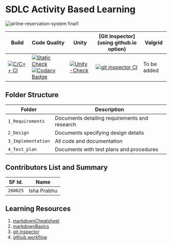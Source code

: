 # SDLC Activity Based Learning

![airline-reservation-system final1](https://user-images.githubusercontent.com/67497698/114267685-c59a8f00-9a1a-11eb-9fd3-a21bff955fd8.jpg)


Build | Code Quality | Unity | [Git Inspector](using github.io option)|Valgrid|
|---------|--------------|-----------|------------------|------------------|
[![C/C++ CI](https://github.com/IshaPrabhu-260025/MiniProject-C/actions/workflows/c-build.yml/badge.svg)](https://github.com/IshaPrabhu-260025/MiniProject-C/actions/workflows/c-build.yml)|[![Static Check](https://github.com/IshaPrabhu-260025/MiniProject-C/actions/workflows/cppcheck.yml/badge.svg)](https://github.com/IshaPrabhu-260025/MiniProject-C/actions/workflows/cppcheck.yml)  [![Codacy Badge](https://app.codacy.com/project/badge/Grade/21c5cae1b5844158b9eb3d4c80125c89)](https://app.codacy.com/gh/IshaPrabhu-260025/MiniProject-C/dashboard?branch=main=Badge_Grade) | [![Unity-Check](https://github.com/IshaPrabhu-260025/MiniProject-C/actions/workflows/unity@test.yml/badge.svg)](https://github.com/IshaPrabhu-260025/MiniProject-C/actions/workflows/unity@test.yml)| [![git inspector CI](https://github.com/IshaPrabhu-260025/MiniProject-C/actions/workflows/gitinspector.yml/badge.svg)](https://github.com/IshaPrabhu-260025/MiniProject-C/actions/workflows/gitinspector.yml)|To be added|

 

## Folder Structure
Folder             | Description
-------------------| -----------------------------------------
`1_Requirements`   | Documents detailing requirements and research
`2_Design`         | Documents specifying design details
`3_Implementation` | All code and documentation
`4_Test_plan`      | Documents with test plans and procedures

## Contributors List and Summary

SF Id. |  Name   |     
-------|---------|
`260025` | Isha Prabhu  |      
   



## Learning Resources
1. [markdownCheatsheet](https://github.com/adam-p/markdown-here/wiki/Markdown-Cheatsheet)
2. [markdownBasics](https://guides.github.com/features/mastering-markdown/)
3. [git inspector](https://github.com/ejwa/gitinspector.git)
4. [github workflow](https://docs.github.com/en/actions/learn-github-action)

